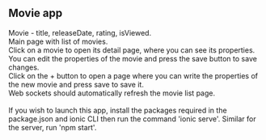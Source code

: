 <h2>Movie app</h2>
Movie - title, releaseDate, rating, isViewed.<br>
Main page with list of movies.<br>
Click on a movie to open its detail page, where you can see its properties. You can edit the properties of the movie 
and press the save button to save changes.<br>
Click on the + button to open a page where you can write the properties of the new movie and press save to save it.<br>
Web sockets should automatically refresh the movie list page.<br>
<br>
If you wish to launch this app, install the packages required in the package.json and ionic CLI then run the command 'ionic serve'.
Similar for the server, run 'npm start'.
